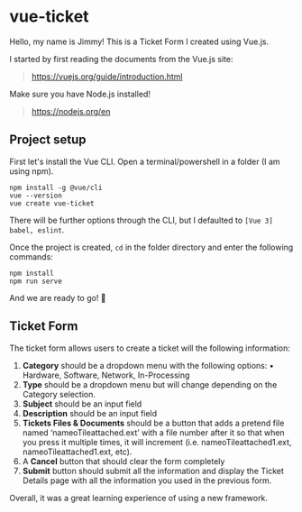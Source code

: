 # vue-ticket

Hello, my name is Jimmy! This is a Ticket Form I created using Vue.js.

I started by first reading the documents from the Vue.js site:

> https://vuejs.org/guide/introduction.html

Make sure you have Node.js installed!

> https://nodejs.org/en

## Project setup

First let's install the Vue CLI. Open a terminal/powershell in a folder (I am using npm).

```
npm install -g @vue/cli
vue --version
vue create vue-ticket
```

There will be further options through the CLI, but I defaulted to `[Vue 3] babel, eslint`.

Once the project is created, `cd` in the folder directory and enter the following commands:

```
npm install
npm run serve
```

And we are ready to go! 🚀

## Ticket Form

The ticket form allows users to create a ticket will the following information:

1. **Category** should be a dropdown menu with the following options:
   • Hardware, Software, Network, In-Processing
2. **Type** should be a dropdown menu but will change depending on the Category
   selection.
3. **Subject** should be an input field
4. **Description** should be an input field
5. **Tickets Files & Documents** should be a button that adds a pretend file named
   ‘nameoTileattached.ext’ with a file number after it so that when you press it multiple
   times, it will increment (i.e. nameoTileattached1.ext, nameoTileattached1.ext, etc).
6. A **Cancel** button that should clear the form completely
7. **Submit** button should submit all the information and display the Ticket Details page
   with all the information you used in the previous form.

Overall, it was a great learning experience of using a new framework.
